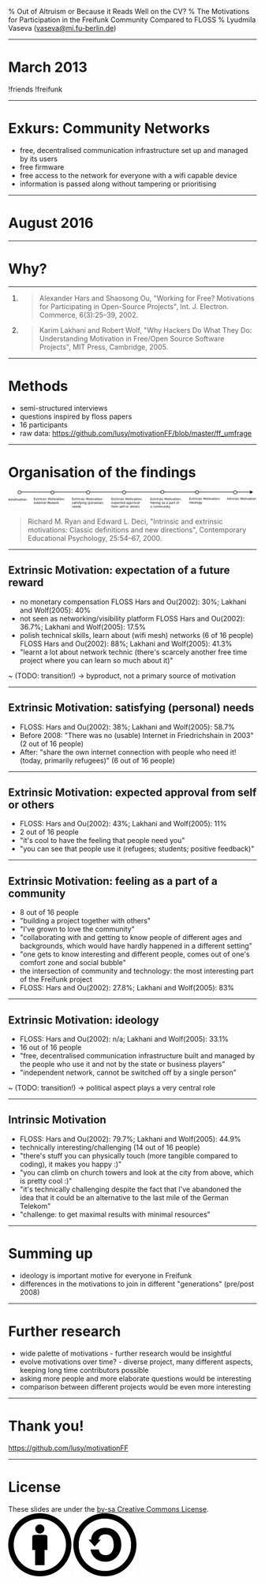 % Out of Altruism or Because it Reads Well on the CV?
% The Motivations for Participation in the Freifunk Community Compared to FLOSS
% Lyudmila Vaseva (vaseva@mi.fu-berlin.de)

---

# March 2013

!friends
!freifunk

---

# Exkurs: Community Networks

* free, decentralised communication infrastructure set up and managed by its users
* free firmware
* free access to the network for everyone with a wifi capable device
* information is passed along without tampering or prioritising

---

# August 2016

---

# Why?

---


1. > Alexander Hars and Shaosong Ou, "Working for Free? Motivations for Participating in Open-Source Projects", Int. J. Electron. Commerce, 6(3):25–39, 2002.
2. > Karim Lakhani and Robert Wolf, "Why Hackers Do What They Do: Understanding Motivation in Free/Open Source Software Projects", MIT Press, Cambridge, 2005.

---

# Methods

* semi-structured interviews
* questions inspired by floss papers
* 16 participants
* raw data: https://github.com/lusy/motivationFF/blob/master/ff_umfrage

---

# Organisation of the findings

![motivations continuum](images/motivation_continuum.png)

> Richard M. Ryan and Edward L. Deci, "Intrinsic and extrinsic motivations: Classic definitions and new directions", Contemporary Educational Psychology, 25:54–67, 2000.

---

## Extrinsic Motivation: expectation of a future reward

* no monetary compensation
  FLOSS Hars and Ou(2002): 30%; Lakhani and Wolf(2005): 40%
* not seen as networking/visibility platform
  FLOSS Hars and Ou(2002): 36.7%; Lakhani and Wolf(2005): 17.5%
* polish technical skills, learn about (wifi mesh) networks (6 of 16 people)
  FLOSS Hars and Ou(2002): 88%; Lakhani and Wolf(2005): 41.3%
* "learnt a lot about network technic (there's scarcely another free time project where you can learn so much about it)"

~ (TODO: transition!) $\rightarrow$ byproduct, not a primary source of motivation

---

## Extrinsic Motivation: satisfying (personal) needs

* FLOSS: Hars and Ou(2002): 38%; Lakhani and Wolf(2005): 58.7%
* Before 2008: "There was no (usable) Internet in Friedrichshain in 2003" (2 out of 16 people)
* After: "share the own internet connection with people who need it! (today, primarily refugees)" (6 out of 16 people)

---

## Extrinsic Motivation: expected approval from self or others

* FLOSS: Hars and Ou(2002): 43%; Lakhani and Wolf(2005): 11%
* 2 out of 16 people
* "it's cool to have the feeling that people need you"
* "you can see that people use it (refugees; students; positive feedback)"

---

## Extrinsic Motivation: feeling as a part of a community

* 8 out of 16 people
* "building a project together with others"
* "I've grown to love the community"
* "collaborating with and getting to know people of different ages and backgrounds, which would have hardly happened in a different setting"
* "one gets to know interesting and different people, comes out of one's comfort zone and social bubble"
* the intersection of community and technology: the most interesting part of the Freifunk project
* FLOSS: Hars and Ou(2002): 27.8%; Lakhani and Wolf(2005): 83%

---

## Extrinsic Motivation: ideology

* FLOSS: Hars and Ou(2002): n/a; Lakhani and Wolf(2005): 33.1%
* 16 out of 16 people
* "free, decentralised communication infrastructure built and managed by the people who use it and not by the state or business players"
* "independent network, cannot be switched off by a single person"

~ (TODO: transition!) $\rightarrow$ political aspect plays a very central role

---

## Intrinsic Motivation

* FLOSS: Hars and Ou(2002): 79.7%; Lakhani and Wolf(2005): 44.9%
* technically interesting/challenging (14 out of 16 people)
* "there's stuff you can physically touch (more tangible compared to coding), it makes you happy :)"
* "you can climb on church towers and look at the city from above, which is pretty cool :)"
* "it's technically challenging despite the fact that I've abandoned the idea that it could be an alternative to the last mile of the German Telekom"
* "challenge: to get maximal results with minimal resources"

---

# Summing up

* ideology is important motive for everyone in Freifunk
* differences in the motivations to join in different "generations" (pre/post 2008)

---

# Further research

* wide palette of motivations - further research would be insightful
* evolve motivations over time? - diverse project, many different aspects, keeping long time contributors possible
* asking more people and more elaborate questions would be interesting
* comparison between different projects would be even more interesting

---

# Thank you!

https://github.com/lusy/motivationFF

---

# License

These slides are under the [by-sa Creative Commons License](https://creativecommons.org/licenses/by-sa/4.0/).
![by](images/Cc-by_new_white.svg)
![sa](images/Cc-sa_white.svg)


